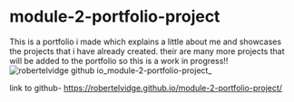 # module-2-portfolio-project
This is a portfolio i made which explains a little about me and showcases the projects that i have already created. their are many more projects that will be added to the portfolio so this is a work in progress!!
![robertelvidge github io_module-2-portfolio-project_](https://github.com/RobertElvidge/module-2-portfolio-project/assets/164673786/99797303-2f85-4c7b-844f-9f9b2cb1dd46)

link to github- https://robertelvidge.github.io/module-2-portfolio-project/
